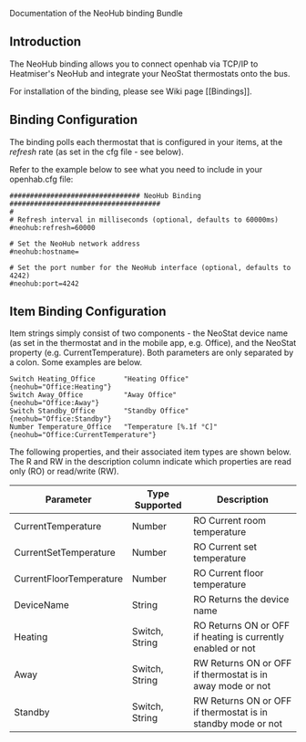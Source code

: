 Documentation of the NeoHub binding Bundle

## Introduction

The NeoHub binding allows you to connect openhab via TCP/IP to Heatmiser's NeoHub and integrate your NeoStat thermostats onto the bus. 

For installation of the binding, please see Wiki page [[Bindings]].

## Binding Configuration
The binding polls each thermostat that is configured in your items, at the _refresh_ rate (as set in the cfg file - see below). 

Refer to the example below to see what you need to include in your openhab.cfg file:

    ################################ NeoHub Binding #####################################
    #
    # Refresh interval in milliseconds (optional, defaults to 60000ms)
    #neohub:refresh=60000
    
    # Set the NeoHub network address
    #neohub:hostname=
 
    # Set the port number for the NeoHub interface (optional, defaults to 4242)
    #neohub:port=4242
    

## Item Binding Configuration
Item strings simply consist of two components - the NeoStat device name (as set in the thermostat and in the mobile app, e.g. Office), and the NeoStat property (e.g. CurrentTemperature). Both parameters are only separated by a colon. Some examples are below.

    Switch Heating_Office       "Heating Office"         {neohub="Office:Heating"}
    Switch Away_Office          "Away Office"            {neohub="Office:Away"}
    Switch Standby_Office       "Standby Office"         {neohub="Office:Standby"}
    Number Temperature_Office   "Temperature [%.1f °C]"  {neohub="Office:CurrentTemperature"}

The following properties, and their associated item types are shown below. The R and RW in the description column indicate which properties are read only (RO) or read/write (RW).

| Parameter     | Type Supported   | Description     |
| ------------- | ---------------- | --------------- |
| CurrentTemperature       | Number | RO Current room temperature |
| CurrentSetTemperature       | Number | RO Current set temperature |
| CurrentFloorTemperature     | Number | RO Current floor temperature |
| DeviceName      | String   | RO  Returns the device name |
| Heating     | Switch, String   | RO Returns ON or OFF if heating is currently enabled or not |
| Away      | Switch, String | RW Returns ON or OFF if thermostat is in away mode or not |
| Standby   | Switch, String | RW Returns ON or OFF if thermostat is in standby mode or not |
